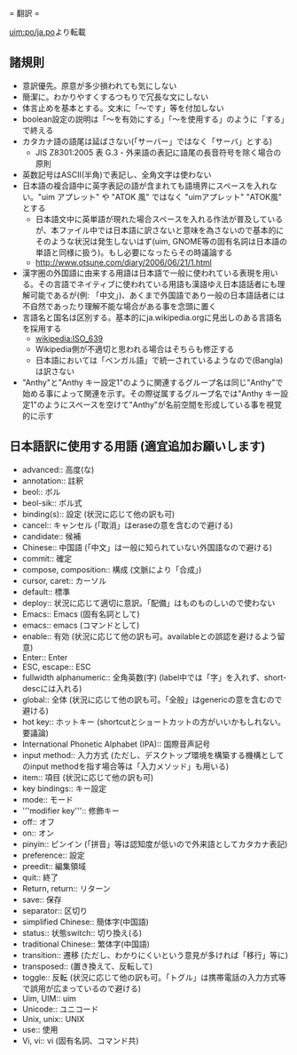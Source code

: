 ﻿= 翻訳 =

[uim:po/ja.po](http://uim.googlecode.com/svn/trunk/po/ja.po)より転載

## 諸規則 ##

  * 意訳優先。原意が多少損われても気にしない
  * 簡潔に。わかりやすくするつもりで冗長な文にしない
  * 体言止めを基本とする。文末に「〜です」等を付加しない
  * boolean設定の説明は「〜を有効にする」「〜を使用する」のように「する」で終える
  * カタカナ語の語尾は延ばさない(「サーバー」ではなく「サーバ」とする)
    * JIS Z8301:2005 表 G.3 - 外来語の表記に語尾の長音符号を除く場合の原則
  * 英数記号はASCII(半角)で表記し、全角文字は使わない
  * 日本語の複合語中に英字表記の語が含まれても語境界にスペースを入れない。"uim アプレット" や "ATOK 風" ではなく "uimアプレット" "ATOK風" とする
    * 日本語文中に英単語が現れた場合スペースを入れる作法が普及しているが、本ファイル中では日本語に訳さないと意味を為さないので基本的にそのような状況は発生しないはず(uim, GNOME等の固有名詞は日本語の単語と同様に扱う)。もし必要になったらその時議論する
    * http://www.otsune.com/diary/2006/06/21/1.html
  * 漢字圏の外国語に由来する用語は日本語で一般に使われている表現を用いる。その言語でネイティブに使われている用語も漢語ゆえ日本語話者にも理解可能であるが(例: 「中文」)、あくまで外国語であり一般の日本語話者には不自然であったり理解不能な場合がある事を念頭に置く
  * 言語名と国名は区別する。基本的にja.wikipedia.orgに見出しのある言語名を採用する
    * [wikipedia:ISO\_639](http://ja.wikipedia.org/wiki/ISO_639)
    * Wikipedia側が不適切と思われる場合はそちらも修正する
    * 日本語においては「ベンガル語」で統一されているようなので(Bangla)は訳さない
  * "Anthy"と"Anthy キー設定1"のように関連するグループ名は同じ"Anthy"で始める事によって関連を示す。その際従属するグループ名では"Anthy キー設定1"のようにスペースを空けて"Anthy"が名前空間を形成している事を視覚的に示す

## 日本語訳に使用する用語 (適宜追加お願いします) ##

  * advanced:: 高度(な)
  * annotation:: 註釈
  * beol:: ボル
  * beol-sik:: ボル式
  * binding(s):: 設定 (状況に応じて他の訳も可)
  * cancel:: キャンセル (「取消」はeraseの意を含むので避ける)
  * candidate:: 候補
  * Chinese:: 中国語 (「中文」は一般に知られていない外国語なので避ける)
  * commit:: 確定
  * compose, composition:: 構成 (文脈により「合成」)
  * cursor, caret:: カーソル
  * default:: 標準
  * deploy:: 状況に応じて適切に意訳。「配備」はものものしいので使わない
  * Emacs:: Emacs (固有名詞として)
  * emacs:: emacs (コマンドとして)
  * enable:: 有効 (状況に応じて他の訳も可。availableとの誤認を避けるよう留意)
  * Enter:: Enter
  * ESC, escape:: ESC
  * fullwidth alphanumeric:: 全角英数(字) (label中では「字」を入れず、short-descには入れる)
  * global:: 全体 (状況に応じて他の訳も可。「全般」はgenericの意を含むので避ける)
  * hot key:: ホットキー (shortcutとショートカットの方がいいかもしれない。要議論)
  * International Phonetic Alphabet (IPA):: 国際音声記号
  * input method:: 入力方式 (ただし、デスクトップ環境を構築する機構としてのinput methodを指す場合等は「入力メソッド」も用いる)
  * item:: 項目 (状況に応じて他の訳も可)
  * key bindings:: キー設定
  * mode:: モード
  * '''modifier key''':: 修飾キー
  * off:: オフ
  * on:: オン
  * pinyin:: ピンイン (「拼音」等は認知度が低いので外来語としてカタカナ表記)
  * preference:: 設定
  * preedit:: 編集領域
  * quit:: 終了
  * Return, return:: リターン
  * save:: 保存
  * separator:: 区切り
  * simplified Chinese:: 簡体字(中国語)
  * status:: 状態switch:: 切り換え(る)
  * traditional Chinese:: 繁体字(中国語)
  * transition:: 遷移 (ただし、わかりにくいという意見が多ければ「移行」等に)
  * transposed:: (置き換えて、反転して)
  * toggle:: 反転 (状況に応じて他の訳も可。「トグル」は携帯電話の入力方式等で誤用が広まっているので避ける)
  * Uim, UIM:: uim
  * Unicode:: ユニコード
  * Unix, unix:: UNIX
  * use:: 使用
  * Vi, vi:: vi (固有名詞、コマンド共)